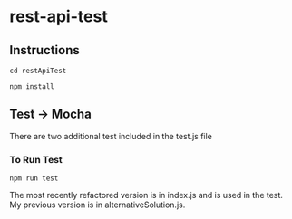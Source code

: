 # rest-api-test

## Instructions

``` cd restApiTest ```

``` npm install ```

## Test -> Mocha

There are two additional test included in the test.js file

### To Run Test

``` npm run test ```

The most recently refactored version is in index.js and is used in the test. My previous version is in alternativeSolution.js.